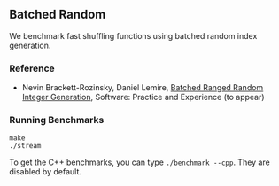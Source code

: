 ## Batched Random

We benchmark fast shuffling functions using batched random index generation.


### Reference

* Nevin Brackett-Rozinsky, Daniel Lemire, [Batched Ranged Random Integer Generation](https://arxiv.org/abs/2408.06213), Software: Practice and Experience (to appear)


### Running Benchmarks


```
make
./stream
```

To get the C++ benchmarks, you can type `./benchmark --cpp`. They are disabled by default.
